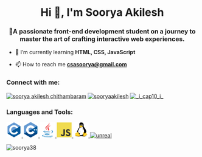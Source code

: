 <h1 align="center">Hi 👋, I'm Soorya Akilesh</h1>
<h3 align="center">🔭A passionate front-end development student on a journey to master the art of crafting interactive web experiences.</h3>

- 🌱 I’m currently learning **HTML, CSS, JavaScript**

- 📫 How to reach me **csasoorya@gmail.com**

<h3 align="left">Connect with me:</h3>
<p align="left">
<a href="https://linkedin.com/in/soorya akilesh chithambaram" target="blank"><img align="center" src="https://raw.githubusercontent.com/rahuldkjain/github-profile-readme-generator/master/src/images/icons/Social/linked-in-alt.svg" alt="soorya akilesh chithambaram" height="30" width="40" /></a>
<a href="https://www.codechef.com/users/sooryaakilesh" target="blank"><img align="center" src="https://cdn.jsdelivr.net/npm/simple-icons@3.1.0/icons/codechef.svg" alt="sooryaakilesh" height="30" width="40" /></a>
<a href="https://codeforces.com/profile/_i_cap10_i_" target="blank"><img align="center" src="https://raw.githubusercontent.com/rahuldkjain/github-profile-readme-generator/master/src/images/icons/Social/codeforces.svg" alt="_i_cap10_i_" height="30" width="40" /></a>
</p>

<h3 align="left">Languages and Tools:</h3>
<p align="left"> <a href="https://www.cprogramming.com/" target="_blank" rel="noreferrer"> <img src="https://raw.githubusercontent.com/devicons/devicon/master/icons/c/c-original.svg" alt="c" width="40" height="40"/> </a> <a href="https://www.w3schools.com/cpp/" target="_blank" rel="noreferrer"> <img src="https://raw.githubusercontent.com/devicons/devicon/master/icons/cplusplus/cplusplus-original.svg" alt="cplusplus" width="40" height="40"/> </a> <a href="https://www.java.com" target="_blank" rel="noreferrer"> <img src="https://raw.githubusercontent.com/devicons/devicon/master/icons/java/java-original.svg" alt="java" width="40" height="40"/> </a> <a href="https://developer.mozilla.org/en-US/docs/Web/JavaScript" target="_blank" rel="noreferrer"> <img src="https://raw.githubusercontent.com/devicons/devicon/master/icons/javascript/javascript-original.svg" alt="javascript" width="40" height="40"/> </a> <a href="https://www.linux.org/" target="_blank" rel="noreferrer"> <img src="https://raw.githubusercontent.com/devicons/devicon/master/icons/linux/linux-original.svg" alt="linux" width="40" height="40"/> </a> <a href="https://unrealengine.com/" target="_blank" rel="noreferrer"> <img src="https://raw.githubusercontent.com/kenangundogan/fontisto/036b7eca71aab1bef8e6a0518f7329f13ed62f6b/icons/svg/brand/unreal-engine.svg" alt="unreal" width="40" height="40"/> </a> </p>

<p><img align="center" src="https://github-readme-stats.vercel.app/api/top-langs?username=soorya38&show_icons=true&locale=en&layout=compact" alt="soorya38" /></p>
